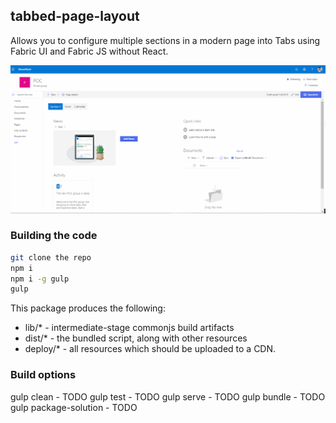 ## tabbed-page-layout

Allows you to configure multiple sections in a modern page into Tabs using Fabric UI and Fabric JS without React.

![TabbedLayout-Modern](tabs.gif)

### Building the code

```bash
git clone the repo
npm i
npm i -g gulp
gulp
```

This package produces the following:

- lib/\* - intermediate-stage commonjs build artifacts
- dist/\* - the bundled script, along with other resources
- deploy/\* - all resources which should be uploaded to a CDN.

### Build options

gulp clean - TODO
gulp test - TODO
gulp serve - TODO
gulp bundle - TODO
gulp package-solution - TODO
